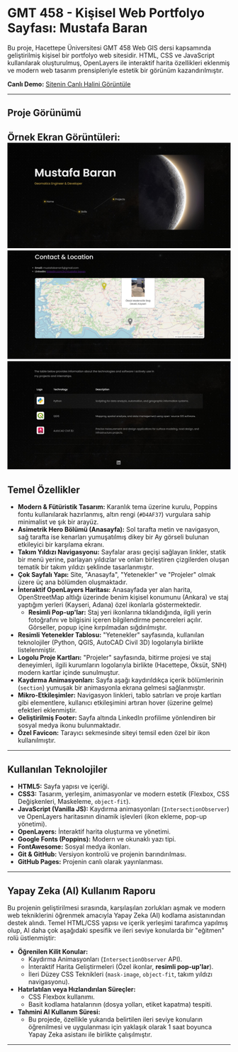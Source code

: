 # GMT 458 - Kişisel Web Portfolyo Sayfası: Mustafa Baran

Bu proje, Hacettepe Üniversitesi GMT 458 Web GIS dersi kapsamında geliştirilmiş kişisel bir portfolyo web sitesidir. HTML, CSS ve JavaScript kullanılarak oluşturulmuş, OpenLayers ile interaktif harita özellikleri eklenmiş ve modern web tasarım prensipleriyle estetik bir görünüm kazandırılmıştır.

**Canlı Demo:** [Sitenin Canlı Halini Görüntüle](https://gmt-458-web-gis.github.io/personal-web-page-mustafabtw/) 

---

## Proje Görünümü

**Örnek Ekran Görüntüleri:**
![Anasayfa Görünümü](images/screenshot-anasayfa.jpg)
![Harita Detayı](images/screenshot-harita.jpg)
![Yetenekler Tablosu](images/screenshot-yetenekler.jpg)
---

## Temel Özellikler

* **Modern & Fütüristik Tasarım:** Karanlık tema üzerine kurulu, Poppins fontu kullanılarak hazırlanmış, altın rengi (`#D4AF37`) vurgulara sahip minimalist ve şık bir arayüz.
* **Asimetrik Hero Bölümü (Anasayfa):** Sol tarafta metin ve navigasyon, sağ tarafta ise kenarları yumuşatılmış dikey bir Ay görseli bulunan etkileyici bir karşılama ekranı.
* **Takım Yıldızı Navigasyonu:** Sayfalar arası geçişi sağlayan linkler, statik bir menü yerine, parlayan yıldızlar ve onları birleştiren çizgilerden oluşan tematik bir takım yıldızı şeklinde tasarlanmıştır.
* **Çok Sayfalı Yapı:** Site, "Anasayfa", "Yetenekler" ve "Projeler" olmak üzere üç ana bölümden oluşmaktadır.
* **İnteraktif OpenLayers Haritası:** Anasayfada yer alan harita, OpenStreetMap altlığı üzerinde benim kişisel konumunu (Ankara) ve staj yaptığım yerleri (Kayseri, Adana) özel ikonlarla göstermektedir.
    * **Resimli Pop-up'lar:** Staj yeri ikonlarına tıklandığında, ilgili yerin fotoğrafını ve bilgisini içeren bilgilendirme pencereleri açılır. Görseller, popup içine kırpılmadan sığdırılmıştır.
* **Resimli Yetenekler Tablosu:** "Yetenekler" sayfasında, kullanılan teknolojiler (Python, QGIS, AutoCAD Civil 3D) logolarıyla birlikte listelenmiştir.
* **Logolu Proje Kartları:** "Projeler" sayfasında, bitirme projesi ve staj deneyimleri, ilgili kurumların logolarıyla birlikte (Hacettepe, Öksüt, SNH) modern kartlar içinde sunulmuştur.
* **Kaydırma Animasyonları:** Sayfa aşağı kaydırıldıkça içerik bölümlerinin (`section`) yumuşak bir animasyonla ekrana gelmesi sağlanmıştır.
* **Mikro-Etkileşimler:** Navigasyon linkleri, tablo satırları ve proje kartları gibi elementlere, kullanıcı etkileşimini artıran hover (üzerine gelme) efektleri eklenmiştir.
* **Geliştirilmiş Footer:** Sayfa altında LinkedIn profilime yönlendiren bir sosyal medya ikonu bulunmaktadır.
* **Özel Favicon:** Tarayıcı sekmesinde siteyi temsil eden özel bir ikon kullanılmıştır.

---

## Kullanılan Teknolojiler

* **HTML5:** Sayfa yapısı ve içeriği.
* **CSS3:** Tasarım, yerleşim, animasyonlar ve modern estetik (Flexbox, CSS Değişkenleri, Maskeleme, `object-fit`).
* **JavaScript (Vanilla JS):** Kaydırma animasyonları (`IntersectionObserver`) ve OpenLayers haritasının dinamik işlevleri (ikon ekleme, pop-up yönetimi).
* **OpenLayers:** İnteraktif harita oluşturma ve yönetimi.
* **Google Fonts (Poppins):** Modern ve okunaklı yazı tipi.
* **FontAwesome:** Sosyal medya ikonları.
* **Git & GitHub:** Versiyon kontrolü ve projenin barındırılması.
* **GitHub Pages:** Projenin canlı olarak yayınlanması.

---

## Yapay Zeka (AI) Kullanım Raporu

Bu projenin geliştirilmesi sırasında, karşılaşılan zorlukları aşmak ve modern web tekniklerini öğrenmek amacıyla Yapay Zeka (AI) kodlama asistanından destek alındı. Temel HTML/CSS yapısı ve içerik yerleşimi tarafımca yapılmış olup, AI daha çok aşağıdaki spesifik ve ileri seviye konularda bir "eğitmen" rolü üstlenmiştir:

* **Öğrenilen Kilit Konular:**
    * Kaydırma Animasyonları (`IntersectionObserver` API).
    * İnteraktif Harita Geliştirmeleri (Özel ikonlar, **resimli pop-up'lar**).
    * İleri Düzey CSS Teknikleri (`mask-image`, `object-fit`, takım yıldızı navigasyonu).
* **Hatırlatılan veya Hızlandırılan Süreçler:**
    * CSS Flexbox kullanımı.
    * Basit kodlama hatalarının (dosya yolları, etiket kapatma) tespiti.
* **Tahmini AI Kullanım Süresi:**
    * Bu projede, özellikle yukarıda belirtilen ileri seviye konuların öğrenilmesi ve uygulanması için yaklaşık olarak 1 saat boyunca Yapay Zeka asistanı ile birlikte çalışılmıştır.

---